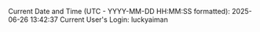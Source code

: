 Current Date and Time (UTC - YYYY-MM-DD HH:MM:SS formatted): 2025-06-26 13:42:37
Current User's Login: luckyaiman
